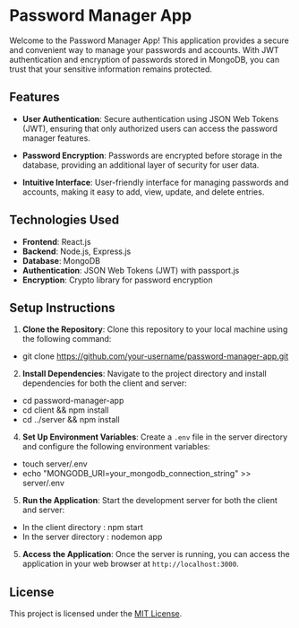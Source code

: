 # Password Manager App

Welcome to the Password Manager App! This application provides a secure and convenient way to manage your passwords and accounts. With JWT authentication and encryption of passwords stored in MongoDB, you can trust that your sensitive information remains protected.

## Features

- **User Authentication**: Secure authentication using JSON Web Tokens (JWT), ensuring that only authorized users can access the password manager features.
  
- **Password Encryption**: Passwords are encrypted before storage in the database, providing an additional layer of security for user data.

- **Intuitive Interface**: User-friendly interface for managing passwords and accounts, making it easy to add, view, update, and delete entries.

## Technologies Used

- **Frontend**: React.js
- **Backend**: Node.js, Express.js
- **Database**: MongoDB
- **Authentication**: JSON Web Tokens (JWT) with passport.js
- **Encryption**: Crypto library for password encryption

## Setup Instructions
1. **Clone the Repository**: Clone this repository to your local machine using the following command:
- git clone https://github.com/your-username/password-manager-app.git


2. **Install Dependencies**: Navigate to the project directory and install dependencies for both the client and server:
- cd password-manager-app
- cd client && npm install
- cd ../server && npm install


4. **Set Up Environment Variables**: Create a `.env` file in the server directory and configure the following environment variables:
- touch server/.env
- echo "MONGODB_URI=your_mongodb_connection_string" >> server/.env


5. **Run the Application**: Start the development server for both the client and server:
- In the client directory : npm start
- In the server directory : nodemon app


5. **Access the Application**: Once the server is running, you can access the application in your web browser at `http://localhost:3000`.

## License

This project is licensed under the [MIT License](LICENSE).
